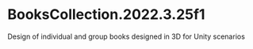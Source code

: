 # BooksCollection.2022.3.25f1
 Design of individual and group books designed in 3D for Unity scenarios
